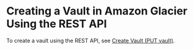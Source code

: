 # Creating a Vault in Amazon Glacier Using the REST API<a name="creating-vaults-rest-api"></a>

To create a vault using the REST API, see [Create Vault \(PUT vault\)](api-vault-put.md)\. 
